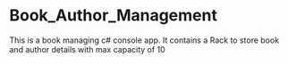 # Book_Author_Management

This is a book managing c# console app.
It contains a Rack to store book and author details with max capacity of 10 

